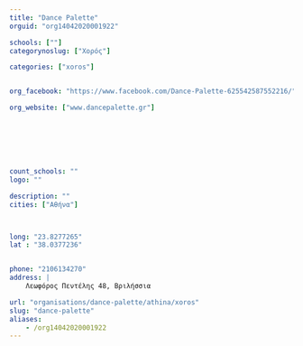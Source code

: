 ```yaml
---
title: "Dance Palette"
orguid: "org14042020001922"

schools: [""]
categorynoslug: ["Χορός"]

categories: ["xoros"]


org_facebook: "https://www.facebook.com/Dance-Palette-625542587552216/"

org_website: ["www.dancepalette.gr"]







count_schools: ""
logo: ""

description: ""
cities: ["Αθήνα"]



long: "23.8277265"
lat : "38.0377236"


phone: "2106134270"
address: |
    Λεωφόρος Πεντέλης 48, Βριλήσσια

url: "organisations/dance-palette/athina/xoros"
slug: "dance-palette"
aliases:
    - /org14042020001922
---
```



